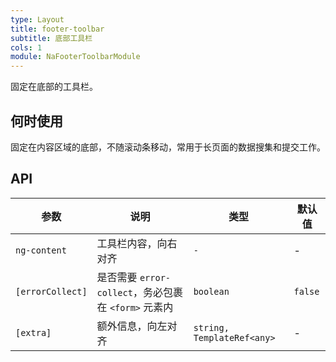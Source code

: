 ```yaml
---
type: Layout
title: footer-toolbar
subtitle: 底部工具栏
cols: 1
module: NaFooterToolbarModule
---
```


固定在底部的工具栏。

## 何时使用

固定在内容区域的底部，不随滚动条移动，常用于长页面的数据搜集和提交工作。

## API

参数 | 说明 | 类型 | 默认值
----|------|-----|------
`ng-content` | 工具栏内容，向右对齐 | `-` | -
`[errorCollect]` | 是否需要 `error-collect`，务必包裹在 `<form>` 元素内 | `boolean` | `false`
`[extra]` | 额外信息，向左对齐 | `string, TemplateRef<any>` | -
